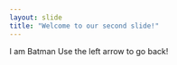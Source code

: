 ```yaml
---
layout: slide
title: "Welcome to our second slide!"
---
```

I am Batman
Use the left arrow to go back!
